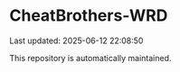 # CheatBrothers-WRD

Last updated: 2025-06-12 22:08:50

This repository is automatically maintained.

